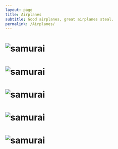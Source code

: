 ```yaml
---
layout: page
title: Airplanes
subtitle: Good airplanes, great airplanes steal.
permalink: /Airplanes/
---
```


# ![samurai](https://pbs.twimg.com/media/BFtWLSQCUAA-eJL.jpg:large)

# ![samurai](https://dl.dropboxusercontent.com/u/4624160/sketch01.png)

# ![samurai](http://fc09.deviantart.net/fs71/f/2013/197/4/d/samurai_by_jupenz-d6dq2v6.png)

# ![samurai](http://fc08.deviantart.net/fs71/f/2013/197/a/2/hiccup_by_jupenz-d6drcmz.png)

# ![samurai](https://d13yacurqjgara.cloudfront.net/users/220424/screenshots/1924097/aa.png)
